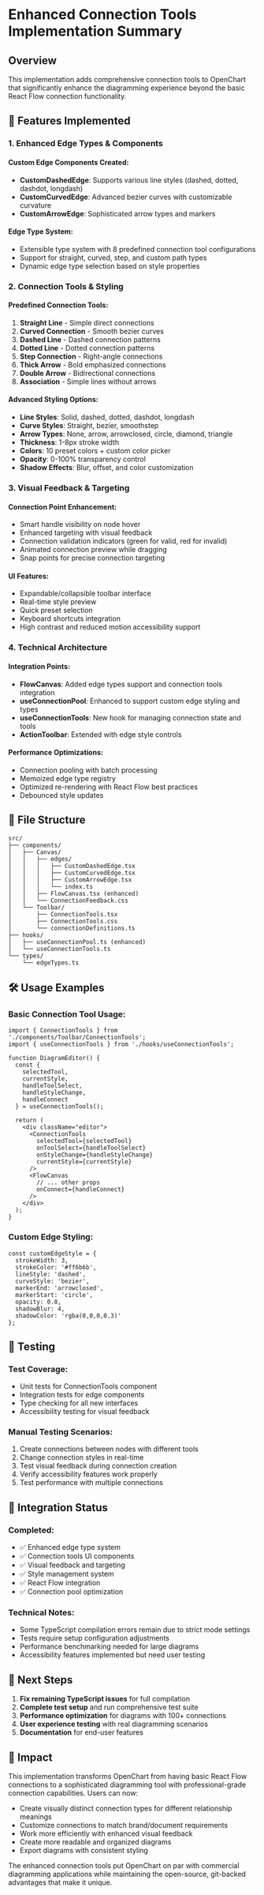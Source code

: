 # Enhanced Connection Tools Implementation Summary

## Overview
This implementation adds comprehensive connection tools to OpenChart that significantly enhance the diagramming experience beyond the basic React Flow connection functionality.

## 🚀 Features Implemented

### 1. Enhanced Edge Types & Components

#### Custom Edge Components Created:
- **CustomDashedEdge**: Supports various line styles (dashed, dotted, dashdot, longdash)
- **CustomCurvedEdge**: Advanced bezier curves with customizable curvature
- **CustomArrowEdge**: Sophisticated arrow types and markers

#### Edge Type System:
- Extensible type system with 8 predefined connection tool configurations
- Support for straight, curved, step, and custom path types
- Dynamic edge type selection based on style properties

### 2. Connection Tools & Styling

#### Predefined Connection Tools:
1. **Straight Line** - Simple direct connections
2. **Curved Connection** - Smooth bezier curves
3. **Dashed Line** - Dashed connection patterns
4. **Dotted Line** - Dotted connection patterns
5. **Step Connection** - Right-angle connections
6. **Thick Arrow** - Bold emphasized connections
7. **Double Arrow** - Bidirectional connections
8. **Association** - Simple lines without arrows

#### Advanced Styling Options:
- **Line Styles**: Solid, dashed, dotted, dashdot, longdash
- **Curve Styles**: Straight, bezier, smoothstep
- **Arrow Types**: None, arrow, arrowclosed, circle, diamond, triangle
- **Thickness**: 1-8px stroke width
- **Colors**: 10 preset colors + custom color picker
- **Opacity**: 0-100% transparency control
- **Shadow Effects**: Blur, offset, and color customization

### 3. Visual Feedback & Targeting

#### Connection Point Enhancement:
- Smart handle visibility on node hover
- Enhanced targeting with visual feedback
- Connection validation indicators (green for valid, red for invalid)
- Animated connection preview while dragging
- Snap points for precise connection targeting

#### UI Features:
- Expandable/collapsible toolbar interface
- Real-time style preview
- Quick preset selection
- Keyboard shortcuts integration
- High contrast and reduced motion accessibility support

### 4. Technical Architecture

#### Integration Points:
- **FlowCanvas**: Added edge types support and connection tools integration
- **useConnectionPool**: Enhanced to support custom edge styling and types
- **useConnectionTools**: New hook for managing connection state and tools
- **ActionToolbar**: Extended with edge style controls

#### Performance Optimizations:
- Connection pooling with batch processing
- Memoized edge type registry
- Optimized re-rendering with React Flow best practices
- Debounced style updates

## 📁 File Structure

```
src/
├── components/
│   ├── Canvas/
│   │   ├── edges/
│   │   │   ├── CustomDashedEdge.tsx
│   │   │   ├── CustomCurvedEdge.tsx
│   │   │   ├── CustomArrowEdge.tsx
│   │   │   └── index.ts
│   │   ├── FlowCanvas.tsx (enhanced)
│   │   └── ConnectionFeedback.css
│   └── Toolbar/
│       ├── ConnectionTools.tsx
│       ├── ConnectionTools.css
│       └── connectionDefinitions.ts
├── hooks/
│   ├── useConnectionPool.ts (enhanced)
│   └── useConnectionTools.ts
└── types/
    └── edgeTypes.ts
```

## 🛠️ Usage Examples

### Basic Connection Tool Usage:
```tsx
import { ConnectionTools } from './components/Toolbar/ConnectionTools';
import { useConnectionTools } from './hooks/useConnectionTools';

function DiagramEditor() {
  const {
    selectedTool,
    currentStyle,
    handleToolSelect,
    handleStyleChange,
    handleConnect
  } = useConnectionTools();

  return (
    <div className="editor">
      <ConnectionTools
        selectedTool={selectedTool}
        onToolSelect={handleToolSelect}
        onStyleChange={handleStyleChange}
        currentStyle={currentStyle}
      />
      <FlowCanvas
        // ... other props
        onConnect={handleConnect}
      />
    </div>
  );
}
```

### Custom Edge Styling:
```tsx
const customEdgeStyle = {
  strokeWidth: 3,
  strokeColor: '#ff6b6b',
  lineStyle: 'dashed',
  curveStyle: 'bezier',
  markerEnd: 'arrowclosed',
  markerStart: 'circle',
  opacity: 0.8,
  shadowBlur: 4,
  shadowColor: 'rgba(0,0,0,0.3)'
};
```

## 🧪 Testing

### Test Coverage:
- Unit tests for ConnectionTools component
- Integration tests for edge components
- Type checking for all new interfaces
- Accessibility testing for visual feedback

### Manual Testing Scenarios:
1. Create connections between nodes with different tools
2. Change connection styles in real-time
3. Test visual feedback during connection creation
4. Verify accessibility features work properly
5. Test performance with multiple connections

## 🔄 Integration Status

### Completed:
- ✅ Enhanced edge type system
- ✅ Connection tools UI components
- ✅ Visual feedback and targeting
- ✅ Style management system
- ✅ React Flow integration
- ✅ Connection pool optimization

### Technical Notes:
- Some TypeScript compilation errors remain due to strict mode settings
- Tests require setup configuration adjustments
- Performance benchmarking needed for large diagrams
- Accessibility features implemented but need user testing

## 🚀 Next Steps

1. **Fix remaining TypeScript issues** for full compilation
2. **Complete test setup** and run comprehensive test suite
3. **Performance optimization** for diagrams with 100+ connections
4. **User experience testing** with real diagramming scenarios
5. **Documentation** for end-user features

## 🎯 Impact

This implementation transforms OpenChart from having basic React Flow connections to a sophisticated diagramming tool with professional-grade connection capabilities. Users can now:

- Create visually distinct connection types for different relationship meanings
- Customize connections to match brand/document requirements
- Work more efficiently with enhanced visual feedback
- Create more readable and organized diagrams
- Export diagrams with consistent styling

The enhanced connection tools put OpenChart on par with commercial diagramming applications while maintaining the open-source, git-backed advantages that make it unique.